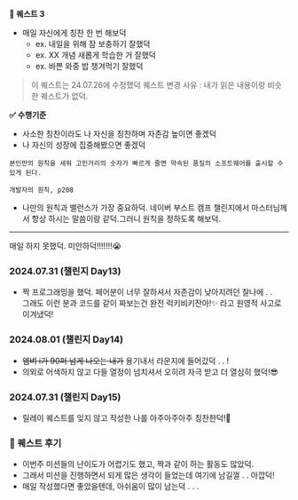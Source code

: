 **🐤 퀘스트 3**

- 매일 자신에게 칭찬 한 번 해보덕
    - ex. 내일을 위해 잠 보충하기 잘했덕
    - ex. XX 개념 새롭게 학습한 거 잘했덕
    - ex. 바쁜 와중 밥 챙겨먹기 잘했덕

> 이 퀘스트는 24.07.26에 수정했덕 퀘스트 변경 사유 : 내가 읽은 내용이랑 비슷한 퀘스트가 없덕.
> 

**✅ 수행기준**

- 사소한 칭찬이라도 나 자신을 칭찬하며 자존감 높이면 좋겠덕
- 나 자신의 성장에 집중해봤으면 좋겠덕

```
본인만의 원칙을 세워 고민거리의 숫자가 빠르게 줄면 약속된 품질의 소프트웨어를 출시할 수 있게 된다.

개발자의 원칙, p208
```

- 나만의 원칙과 밸런스가 가장 중요하덕. 네이버 부스트 캠프 챌린지에서 마스터님께서 항상 하시는 말씀이랑 같덕.그러니 원칙을 정하도록 해보덕.

---

매일 하지 못했덕. 미안하덕!!!!!!!😭

### 2024.07.31 (챌린지 Day13)

- 짝 프로그래밍을 했덕. 페어분이 너무 잘하셔서 자존감이 낮아지려던 찰나에 . . </br>
그래도 이런 분과 코드를 같이 짜보는건 완전 럭키비키잔아!✨ 라고 원영적 사고로 이겨냈덕!

### 2024.08.01 (챌린지 Day14)

- ~~엠벼 i가 90퍼 넘게 나오는 내가~~ 용기내서 라운지에 들어갔덕 . . !
- 의외로 어색하지 않고 다들 열정이 넘치셔서 오히려 자극 받고 더 열심히 했덕!😎

### 2024.07.31 (챌린지 Day15)

- 릴레이 퀘스트를 잊지 않고 작성한 나를 아주아주아주 칭찬한덕!🤗

### 🐥 퀘스트 후기

- 이번주 미션들의 난이도가 어렵기도 했고, 짝과 같이 하는 활동도 많았덕.
- 그래서 미션을 진행하면서 되게 많은 생각이 들었는데 여기에 남길껄 . . 아깝덕!
- 매일 작성했다면 좋았을텐데, 아쉬움이 많이 남는덕 . . .
